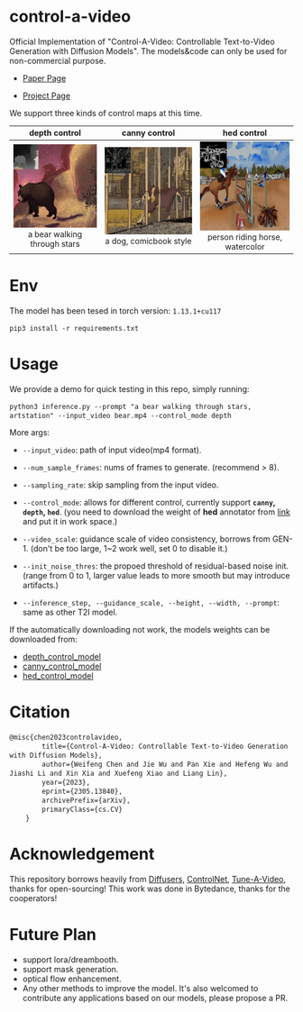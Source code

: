 # control-a-video
<!-- <img src="basketball.gif" width="256"> -->
Official Implementation of "Control-A-Video: Controllable Text-to-Video Generation with Diffusion Models". The models&code can only be used for non-commercial purpose.

- [Paper Page](https://arxiv.org/abs/2305.13840)

- [Project Page](https://controlavideo.github.io)

We support three kinds of control maps at this time. 

|depth control| canny control | hed control | 
|:-:|:-:|:-:|
|<img src="videos/depth_a_bear_walking_through_stars.gif" width="200"><br> a bear walking through stars |<img src="videos/canny_a_dog_comicbook.gif" width="200"><br> a dog, comicbook style |<img src="videos/hed_a_person_riding_a_horse_jumping_over_an_obstacle_watercolor_style.gif" width="200"><br> person riding horse, watercolor|


# Env

The model has been tesed in torch version: `1.13.1+cu117`
```
pip3 install -r requirements.txt
```

# Usage
We provide a demo for quick testing in this repo, simply running:

```
python3 inference.py --prompt "a bear walking through stars, artstation" --input_video bear.mp4 --control_mode depth 
```

More args:
- `--input_video`: path of input video(mp4 format).
- `--num_sample_frames`: nums of frames to generate. (recommend > 8).
- `--sampling_rate`: skip sampling from the input video.

- `--control_mode`: allows for different control, currently support **`canny`, `depth`, `hed`**. (you need to download the weight of **hed** annotator from [link](https://huggingface.co/wf-genius/controlavideo-hed/resolve/main/hed-network.pth) and put it in work space.)
- `--video_scale`: guidance scale of video consistency, borrows from GEN-1. (don't be too large, 1~2 work well, set 0 to disable it.)
- `--init_noise_thres`: the propoed threshold of residual-based noise init. (range from 0 to 1, larger value leads to more smooth but may introduce artifacts.)

- `--inference_step, --guidance_scale, --height, --width, --prompt`: same as other T2I model.

If the automatically downloading not work, the models weights can be downloaded from:
- [depth_control_model](https://huggingface.co/wf-genius/controlavideo-depth)
- [canny_control_model](https://huggingface.co/wf-genius/controlavideo-canny)
- [hed_control_model](https://huggingface.co/wf-genius/controlavideo-hed)


# Citation
```
@misc{chen2023controlavideo,
        title={Control-A-Video: Controllable Text-to-Video Generation with Diffusion Models}, 
        author={Weifeng Chen and Jie Wu and Pan Xie and Hefeng Wu and Jiashi Li and Xin Xia and Xuefeng Xiao and Liang Lin},
        year={2023},
        eprint={2305.13840},
        archivePrefix={arXiv},
        primaryClass={cs.CV}
    }
```

# Acknowledgement
This repository borrows heavily from [Diffusers](https://github.com/huggingface/diffusers), [ControlNet](https://github.com/lllyasviel/ControlNet), [Tune-A-Video](https://github.com/showlab/Tune-A-Video), thanks for open-sourcing! This work was done in Bytedance, thanks for the cooperators! 


# Future Plan
- support lora/dreambooth.
- support mask generation.
- optical flow enhancement.
- Any other methods to improve the model. It's also welcomed to contribute any applications based on our models, please propose a PR.